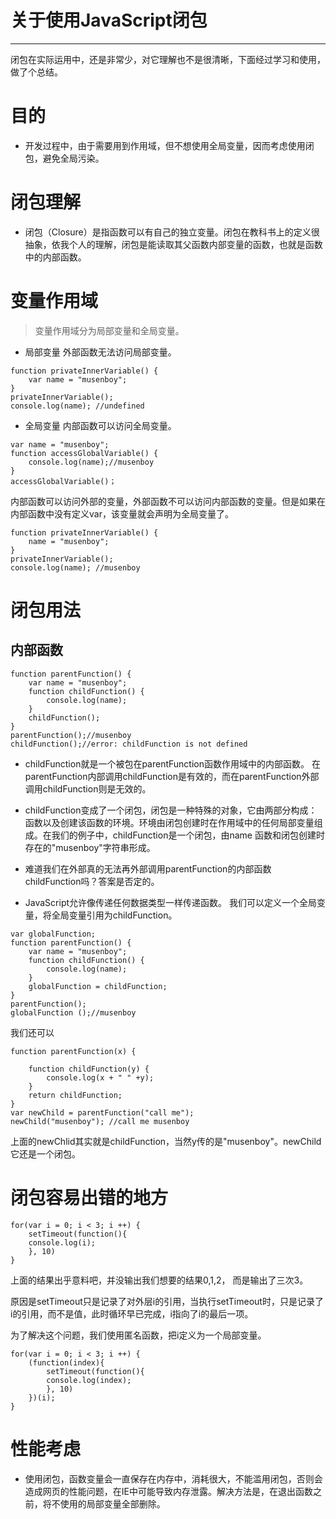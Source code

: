 # 关于使用JavaScript闭包

---

闭包在实际运用中，还是非常少，对它理解也不是很清晰，下面经过学习和使用，做了个总结。

# 目的
- 开发过程中，由于需要用到作用域，但不想使用全局变量，因而考虑使用闭包，避免全局污染。

# 闭包理解
- 闭包（Closure）是指函数可以有自己的独立变量。闭包在教科书上的定义很抽象，依我个人的理解，闭包是能读取其父函数内部变量的函数，也就是函数中的内部函数。

# 变量作用域
> 变量作用域分为局部变量和全局变量。

- 局部变量
外部函数无法访问局部变量。

```
function privateInnerVariable() {
	var name = "musenboy";
}
privateInnerVariable();
console.log(name); //undefined
```

- 全局变量
内部函数可以访问全局变量。

```
var name = "musenboy";
function accessGlobalVariable() {
	console.log(name);//musenboy
}
accessGlobalVariable()；
```

内部函数可以访问外部的变量，外部函数不可以访问内部函数的变量。但是如果在内部函数中没有定义var，该变量就会声明为全局变量了。

```
function privateInnerVariable() {
    name = "musenboy";
}
privateInnerVariable();
console.log(name); //musenboy
```

# 闭包用法
## 内部函数

```
function parentFunction() {
	var name = "musenboy";
	function childFunction() {
		console.log(name);
	}
	childFunction();
}
parentFunction();//musenboy
childFunction();//error: childFunction is not defined
```
- childFunction就是一个被包在parentFunction函数作用域中的内部函数。
在parentFunction内部调用childFunction是有效的，而在parentFunction外部调用childFunction则是无效的。

- childFunction变成了一个闭包，闭包是一种特殊的对象，它由两部分构成：函数以及创建该函数的环境。环境由闭包创建时在作用域中的任何局部变量组成。在我们的例子中，childFunction是一个闭包，由name 函数和闭包创建时存在的"musenboy"字符串形成。

- 难道我们在外部真的无法再外部调用parentFunction的内部函数childFunction吗？答案是否定的。

- JavaScript允许像传递任何数据类型一样传递函数。
我们可以定义一个全局变量，将全局变量引用为childFunction。

```
var globalFunction;
function parentFunction() {
	var name = "musenboy";
	function childFunction() {
		console.log(name);
	}
	globalFunction = childFunction;
}
parentFunction();
globalFunction ();//musenboy
```
我们还可以

```
function parentFunction(x) {

	function childFunction(y) {
		console.log(x + " " +y);
	}
	return childFunction;
}
var newChild = parentFunction("call me");
newChild("musenboy"); //call me musenboy
```

上面的newChlid其实就是childFunction，当然y传的是"musenboy"。newChild它还是一个闭包。

# 闭包容易出错的地方

```
for(var i = 0; i < 3; i ++) {
	setTimeout(function(){
	console.log(i);
	}, 10)
}
```
上面的结果出乎意料吧，并没输出我们想要的结果0,1,2， 而是输出了三次3。

原因是setTimeout只是记录了对外层i的引用，当执行setTimeout时，只是记录了i的引用，而不是值，此时循环早已完成，i指向了i的最后一项。

为了解决这个问题，我们使用匿名函数，把i定义为一个局部变量。

```
for(var i = 0; i < 3; i ++) {
	(function(index){
		setTimeout(function(){
		console.log(index);
		}, 10)
	})(i);
}
```

# 性能考虑

- 使用闭包，函数变量会一直保存在内存中，消耗很大，不能滥用闭包，否则会造成网页的性能问题，在IE中可能导致内存泄露。解决方法是，在退出函数之前，将不使用的局部变量全部删除。




